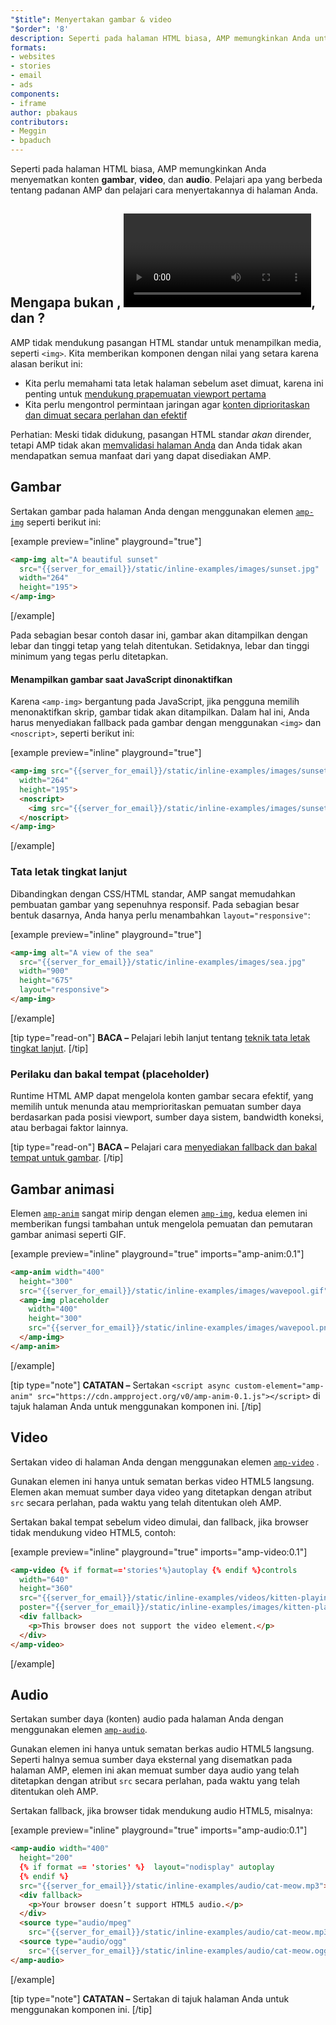 ```yaml
---
"$title": Menyertakan gambar & video
"$order": '8'
description: Seperti pada halaman HTML biasa, AMP memungkinkan Anda untuk menyematkan konten gambar, video, dan audio. Pelajari apa yang berbeda tentang padanan AMP dan pelajari cara ....
formats:
- websites
- stories
- email
- ads
components:
- iframe
author: pbakaus
contributors:
- Meggin
- bpaduch
---
```


Seperti pada halaman HTML biasa, AMP memungkinkan Anda menyematkan konten **gambar**, **video**, dan **audio**. Pelajari apa yang berbeda tentang padanan AMP dan pelajari cara menyertakannya di halaman Anda.

## Mengapa bukan <code><img></code>, <code><video></code>, dan <code><audio></code>?

AMP tidak mendukung pasangan HTML standar untuk menampilkan media, seperti `<img>`. Kita memberikan komponen dengan nilai yang setara karena alasan berikut ini:

- Kita perlu memahami tata letak halaman sebelum aset dimuat, karena ini penting untuk [mendukung prapemuatan viewport pertama](../../../../about/how-amp-works.html#size-all-resources-statically)
- Kita perlu mengontrol permintaan jaringan agar [konten diprioritaskan dan dimuat secara perlahan dan efektif](../../../../about/how-amp-works.html#prioritize-resource-loading)

Perhatian: Meski tidak didukung, pasangan HTML standar *akan* dirender, tetapi AMP tidak akan [memvalidasi halaman Anda](../../../../documentation/guides-and-tutorials/learn/validation-workflow/validate_amp.md) dan Anda tidak akan mendapatkan semua manfaat dari yang dapat disediakan AMP.

## Gambar

Sertakan gambar pada halaman Anda dengan menggunakan elemen [`amp-img`](../../../../documentation/components/reference/amp-img.md) seperti berikut ini:

[example preview="inline" playground="true"]
```html
<amp-img alt="A beautiful sunset"
  src="{{server_for_email}}/static/inline-examples/images/sunset.jpg"
  width="264"
  height="195">
</amp-img>
```
[/example]

Pada sebagian besar contoh dasar ini, gambar akan ditampilkan dengan lebar dan tinggi tetap yang telah ditentukan. Setidaknya, lebar dan tinggi minimum yang tegas perlu ditetapkan.

#### Menampilkan gambar saat JavaScript dinonaktifkan

Karena `<amp-img>`  bergantung pada JavaScript, jika pengguna memilih menonaktifkan skrip, gambar tidak akan ditampilkan. Dalam hal ini, Anda harus menyediakan fallback pada gambar dengan menggunakan `<img>`  dan `<noscript>`, seperti berikut ini:

[example preview="inline" playground="true"]
```html
<amp-img src="{{server_for_email}}/static/inline-examples/images/sunset.jpg"
  width="264"
  height="195">
  <noscript>
    <img src="{{server_for_email}}/static/inline-examples/images/sunset.jpg" width="264" height="195" />
  </noscript>
</amp-img>
```
[/example]

### Tata letak tingkat lanjut

Dibandingkan dengan CSS/HTML standar, AMP sangat memudahkan pembuatan gambar yang sepenuhnya responsif. Pada sebagian besar bentuk dasarnya, Anda hanya perlu menambahkan `layout="responsive"`:

[example preview="inline" playground="true"]
```html
<amp-img alt="A view of the sea"
  src="{{server_for_email}}/static/inline-examples/images/sea.jpg"
  width="900"
  height="675"
  layout="responsive">
</amp-img>
```
[/example]

[tip type="read-on"] **BACA –** Pelajari lebih lanjut tentang [teknik tata letak tingkat lanjut](../../../../documentation/guides-and-tutorials/develop/style_and_layout/control_layout.md). [/tip]

### Perilaku dan bakal tempat (placeholder)

Runtime HTML AMP dapat mengelola konten gambar secara efektif, yang memilih untuk menunda atau memprioritaskan pemuatan sumber daya berdasarkan pada posisi viewport, sumber daya sistem, bandwidth koneksi, atau berbagai faktor lainnya.

[tip type="read-on"] **BACA –** Pelajari cara [menyediakan fallback dan bakal tempat untuk gambar](../../../../documentation/guides-and-tutorials/develop/style_and_layout/placeholders.md). [/tip]

## Gambar animasi

Elemen [`amp-anim`](../../../../documentation/components/reference/amp-anim.md) sangat mirip dengan elemen [`amp-img`](../../../../documentation/components/reference/amp-img.md), kedua elemen ini memberikan fungsi tambahan untuk mengelola pemuatan dan pemutaran gambar animasi seperti GIF.

[example preview="inline" playground="true" imports="amp-anim:0.1"]
```html
<amp-anim width="400"
  height="300"
  src="{{server_for_email}}/static/inline-examples/images/wavepool.gif">
  <amp-img placeholder
    width="400"
    height="300"
    src="{{server_for_email}}/static/inline-examples/images/wavepool.png">
  </amp-img>
</amp-anim>
```
[/example]

[tip type="note"] **CATATAN –** Sertakan `<script async custom-element="amp-anim" src="https://cdn.ampproject.org/v0/amp-anim-0.1.js"></script>` di tajuk halaman Anda untuk menggunakan komponen ini. [/tip]

## Video

Sertakan video di halaman Anda dengan menggunakan elemen [`amp-video`](../../../../documentation/components/reference/amp-video.md) .

Gunakan elemen ini hanya untuk sematan berkas video HTML5 langsung. Elemen akan memuat sumber daya video yang ditetapkan dengan atribut `src` secara perlahan, pada waktu yang telah ditentukan oleh AMP.

Sertakan bakal tempat sebelum video dimulai, dan fallback, jika browser tidak mendukung video HTML5, contoh:

[example preview="inline" playground="true" imports="amp-video:0.1"]
```html
<amp-video {% if format=='stories'%}autoplay {% endif %}controls
  width="640"
  height="360"
  src="{{server_for_email}}/static/inline-examples/videos/kitten-playing.mp4"
  poster="{{server_for_email}}/static/inline-examples/images/kitten-playing.png">
  <div fallback>
    <p>This browser does not support the video element.</p>
  </div>
</amp-video>
```
[/example]

## Audio

Sertakan sumber daya (konten) audio pada halaman Anda dengan menggunakan elemen [`amp-audio`](../../../../documentation/components/reference/amp-audio.md).

Gunakan elemen ini hanya untuk sematan berkas audio HTML5 langsung. Seperti halnya semua sumber daya eksternal yang disematkan pada halaman AMP, elemen ini akan memuat sumber daya audio yang telah ditetapkan dengan atribut `src` secara perlahan, pada waktu yang telah ditentukan oleh AMP.

Sertakan fallback, jika browser tidak mendukung audio HTML5, misalnya:

[example preview="inline" playground="true" imports="amp-audio:0.1"]
```html
<amp-audio width="400"
  height="200"
  {% if format == 'stories' %}  layout="nodisplay" autoplay
  {% endif %}
  src="{{server_for_email}}/static/inline-examples/audio/cat-meow.mp3">
  <div fallback>
    <p>Your browser doesn’t support HTML5 audio.</p>
  </div>
  <source type="audio/mpeg"
    src="{{server_for_email}}/static/inline-examples/audio/cat-meow.mp3">
  <source type="audio/ogg"
    src="{{server_for_email}}/static/inline-examples/audio/cat-meow.ogg">
</amp-audio>
```
[/example]

[tip type="note"] <strong>CATATAN –</strong> Sertakan <code><script async custom-element="amp-audio" src="https://cdn.ampproject.org/v0/amp-audio-0.1.js"></script></code> di tajuk halaman Anda untuk menggunakan komponen ini. [/tip]
